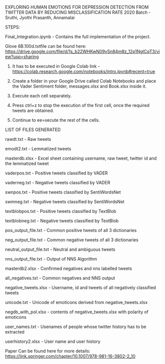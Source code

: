 EXPLORING HUMAN EMOTIONS FOR DEPRESSION DETECTION FROM TWITTER DATA BY REDUCING MISCLASSIFICATION RATE
2020 Batch - Sruthi, Jyothi Prasanth, Annamalai

STEPS:

Final_Integration.ipynb - Contains the full implementation of the project.

Glove 6B.100d.txtfile can be found here: https://drive.google.com/file/d/1s_b22WHKwN09vSn84m8z_12p1NgICqT3/view?usp=sharing
1. It has to be executed in Google Colab link - https://colab.research.google.com/notebooks/intro.ipynb#recent=true 

2. Create a folder in your Google Drive called Colab Notebooks and place the Vader Sentiment folder, messages.xlsx and Book.xlsx inside it.

3. Execute each cell separately.

4. Press ctrl+z to stop the execution of the first cell, once the required tweets are obtained.

5. Continue to ee=xecute the rest of the cells.

LIST OF FILES GENERATED

rawdt.txt - Raw tweets

emodt2.txt - Lemmatized tweets 

masterdb.xlsx - Excel sheet containing username, raw tweet, twitter id and the lemmatized tweet

vaderpos.txt - Positive tweets classified by VADER

vaderneg.txt - Negative tweets classified by VADER

swnpos.txt - Positive tweets classified by SentiWordsNet

swmneg.txt - Negative tweets classified by SentiWordsNet

textblobpos.txt - Positive tweets classified by TextBlob

textblobneg.txt - Negative tweets classified by TextBlob

pos_output_file.txt - Common positive tweets of all 3 dictionaries

neg_output_file.txt - Common negative tweets of all 3 dictionaries

neutral_output_file.txt - Neutral and ambiguous tweets

nns_output_file.txt - Output of NNS Algorithm

masterdb2.xlsx - Confirmed negatives and nns labelled tweets

all_negatives.txt - Common negatives and NNS output

negative_tweets.xlsx - Username, id and tweets of all negatively classified tweets

unicode.txt - Unicode of emoticons derived from negative_tweets.xlsx


negdb_with_pol.xlsx - contents of negative_tweets.xlsx with polarity of emoticons

user_names.txt - Usenames of people whose twitter history has to be extracted

userhistory2.xlsx - User name and user history 



Paper Can be found here for more details:   https://link.springer.com/chapter/10.1007/978-981-16-3802-2_10
 
